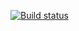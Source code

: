 [![Build status](https://ci.appveyor.com/api/projects/status/dnu9bkmkbwk8et1u/branch/master?svg=true)](https://ci.appveyor.com/project/nickolichev/debitcardalfa/branch/master)
